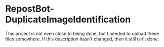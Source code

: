 # RepostBot-DuplicateImageIdentification
This project is not even close to being done, but I needed to upload these files somewhere. If this description hasn't changed, then it still isn't done.
